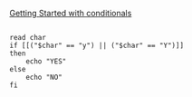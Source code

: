 [Getting Started with conditionals](https://www.hackerrank.com/challenges/bash-tutorials---getting-started-with-conditionals/problem?isFullScreen=true)

```

read char
if [[("$char" == "y") || ("$char" == "Y")]]
then
    echo "YES"
else
    echo "NO"
fi

```
